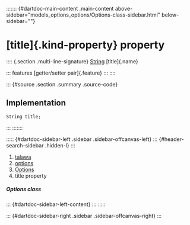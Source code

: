 ::::::: {#dartdoc-main-content .main-content above-sidebar="models_options_options/Options-class-sidebar.html" below-sidebar=""}
<div>

# [title]{.kind-property} property

</div>

:::: {.section .multi-line-signature}
[String](https://api.flutter.dev/flutter/dart-core/String-class.html)
[title]{.name}

::: features
[getter/setter pair]{.feature}
:::
::::

::: {#source .section .summary .source-code}
## Implementation

``` language-dart
String title;
```
:::
:::::::

::::: {#dartdoc-sidebar-left .sidebar .sidebar-offcanvas-left}
::: {#header-search-sidebar .hidden-l}
:::

1.  [talawa](../../index.html)
2.  [options](../../models_options_options/)
3.  [Options](../../models_options_options/Options-class.html)
4.  title property

##### Options class

::: {#dartdoc-sidebar-left-content}
:::
:::::

::: {#dartdoc-sidebar-right .sidebar .sidebar-offcanvas-right}
:::
